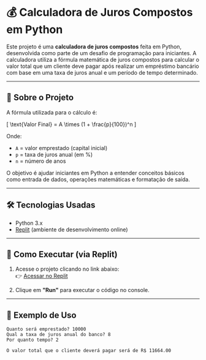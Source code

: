 # 💰 Calculadora de Juros Compostos em Python

Este projeto é uma **calculadora de juros compostos** feita em Python, desenvolvida como parte de um desafio de programação para iniciantes. A calculadora utiliza a fórmula matemática de juros compostos para calcular o valor total que um cliente deve pagar após realizar um empréstimo bancário com base em uma taxa de juros anual e um período de tempo determinado.

---

## 📘 Sobre o Projeto

A fórmula utilizada para o cálculo é:

\[
\text{Valor Final} = A \times (1 + \frac{p}{100})^n
\]

Onde:
- `A` = valor emprestado (capital inicial)
- `p` = taxa de juros anual (em %)
- `n` = número de anos

O objetivo é ajudar iniciantes em Python a entender conceitos básicos como entrada de dados, operações matemáticas e formatação de saída.

---

## 🛠️ Tecnologias Usadas

- Python 3.x
- [Replit](https://replit.com/) (ambiente de desenvolvimento online)

---

## 🚀 Como Executar (via Replit)

1. Acesse o projeto clicando no link abaixo:  
   👉 [Acessar no Replit](https://replit.com/@vinicius4511/ProjetoPython)

2. Clique em **"Run"** para executar o código no console.

---

## 🧪 Exemplo de Uso

```text
Quanto será emprestado? 10000
Qual a taxa de juros anual do banco? 8
Por quanto tempo? 2

O valor total que o cliente deverá pagar será de R$ 11664.00
